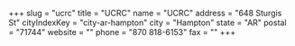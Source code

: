 +++
slug = "ucrc"
title = "UCRC"
name = "UCRC"
address = "648 Sturgis St"
cityIndexKey = "city-ar-hampton"
city = "Hampton"
state = "AR"
postal = "71744"
website = ""
phone = "870 818-6153"
fax = ""
+++

